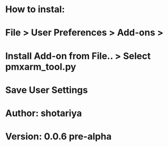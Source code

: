 # How to instal:
# File > User Preferences > Add-ons > 
#     Install Add-on from File.. > Select pmxarm_tool.py
#     Save User Settings
#
# Author: shotariya
# Version: 0.0.6 pre-alpha

